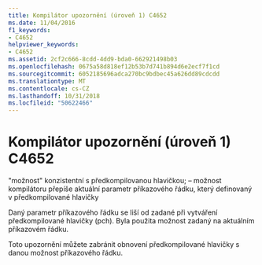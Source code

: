```yaml
---
title: Kompilátor upozornění (úroveň 1) C4652
ms.date: 11/04/2016
f1_keywords:
- C4652
helpviewer_keywords:
- C4652
ms.assetid: 2cf2c666-8cdd-4dd9-bda0-662921498b03
ms.openlocfilehash: 0675a58d818ef12b53b7d741b894d6e2ecf7f1cd
ms.sourcegitcommit: 6052185696adca270bc9bdbec45a626dd89cdcdd
ms.translationtype: MT
ms.contentlocale: cs-CZ
ms.lasthandoff: 10/31/2018
ms.locfileid: "50622466"
---
```

# <a name="compiler-warning-level-1-c4652"></a>Kompilátor upozornění (úroveň 1) C4652

"možnost" konzistentní s předkompilovanou hlavičkou; – možnost kompilátoru přepíše aktuální parametr příkazového řádku, který definovaný v předkompilované hlavičky

Daný parametr příkazového řádku se liší od zadané při vytváření předkompilované hlavičky (pch). Byla použita možnost zadaný na aktuálním příkazovém řádku.

Toto upozornění můžete zabránit obnovení předkompilované hlavičky s danou možnost příkazového řádku.